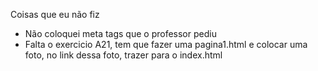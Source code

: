 Coisas que eu não fiz 
 - Não coloquei meta tags que o professor pediu
 - Falta o exercicio A21, tem que fazer uma pagina1.html e colocar uma foto, no link dessa foto, trazer para o index.html